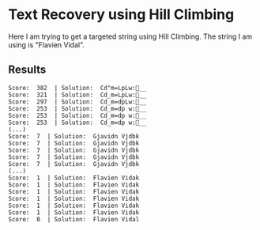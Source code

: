 # Text Recovery using Hill Climbing

Here I am trying to get a targeted string using Hill Climbing. The string I am using is "Flavien Vidal". 



## Results

```
Score:  382  | Solution:  Cd"m=LpLw:__
Score:  321  | Solution:  Cd_m=LpLw:__
Score:  297  | Solution:  Cd_m=dpLw:__
Score:  253  | Solution:  Cd_m=dp w:__
Score:  253  | Solution:  Cd_m=dp w:__
Score:  253  | Solution:  Cd_m=dp w:__
(...)
Score:  7  | Solution:  Gjavidn Vjdbk
Score:  7  | Solution:  Gjavidn Vjdbk
Score:  7  | Solution:  Gjavidn Vjdbk
Score:  7  | Solution:  Gjavidn Vjdbk
Score:  7  | Solution:  Gjavidn Vjdbk
(...)
Score:  1  | Solution:  Flavien Vidak
Score:  1  | Solution:  Flavien Vidak
Score:  1  | Solution:  Flavien Vidak
Score:  1  | Solution:  Flavien Vidak
Score:  1  | Solution:  Flavien Vidak
Score:  1  | Solution:  Flavien Vidak
Score:  0  | Solution:  Flavien Vidal
```

